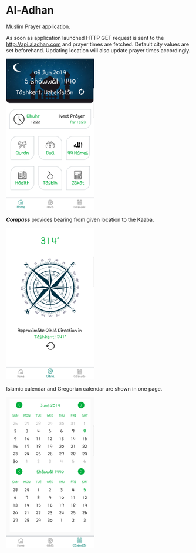 # Al-Adhan
Muslim Prayer application.

As soon as application launched HTTP GET request is sent to the http://api.aladhan.com and prayer times are fetched.
Default city values are set beforehand. Updating location will also update prayer times accordingly.

<img src="screenshots/home.png" width=240 height=412> 

<i><b>Compass</b></i> provides bearing from given location to the Kaaba.

<img src="screenshots/qibla.png" width=240 height=412>

Islamic calendar and Gregorian calendar are shown in one page.

<img src="screenshots/calendar.png" width=240 height=412>
